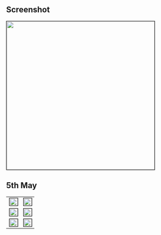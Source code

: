## Screenshot

<img src="https://github.com/user-attachments/assets/2f29aa63-882b-43a3-a9f2-0fa728cc8ee2" width="400" style="border:1px solid black"/>

## 5th May

<table width="100%">
  <tr>
    <td><img src="https://github.com/user-attachments/assets/72588d51-94e3-426a-9061-f12d2a9a3653" width="100%" style="border:1px solid black"/></td>
    <td><img src="https://github.com/user-attachments/assets/e0dac269-8229-49bc-937f-b64f0b6e52b8" width="100%" style="border:1px solid black"/></td>
  </tr>
  <tr>
    <td><img src="https://github.com/user-attachments/assets/f146e2e5-692e-4753-bd13-333cb27a9eaa" width="100%" style="border:1px solid black"/></td>
    <td><img src="https://github.com/user-attachments/assets/1a6afa73-8ef0-48e7-9662-a5d07c278b69" width="100%" style="border:1px solid black"/></td>
  </tr>
  <tr>
    <td><img src="https://github.com/user-attachments/assets/31a2f13d-b7f5-4580-80ca-5cf749462ba7" width="100%" style="border:1px solid black"/></td>
    <td><img src="https://github.com/user-attachments/assets/84bc5ac9-09ce-4baa-b0e3-e010d0f7146b" width="100%" style="border:1px solid black"/></td>
  </tr>
</table>
